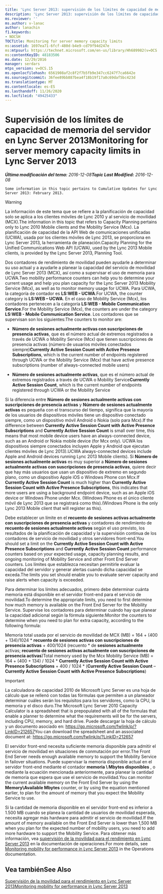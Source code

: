 ```yaml
---
title: 'Lync Server 2013: supervisión de los límites de capacidad de memoria del servidor'
description: 'Lync Server 2013: supervisión de los límites de capacidad de memoria del servidor.'
ms.reviewer: ''
ms.author: v-lanac
author: lanachin
f1.keywords:
- NOCSH
TOCTitle: Monitoring for server memory capacity limits
ms:assetid: 1697ea71-6fcf-480d-b4e9-cd79f94d247e
ms:mtpsurl: https://technet.microsoft.com/en-us/library/Hh689982(v=OCS.15)
ms:contentKeyID: 48183506
ms.date: 12/29/2016
manager: serdars
mtps_version: v=OCS.15
ms.openlocfilehash: 6561908af2c8f2f7b5fb9e347cc6247f7ca6642e
ms.sourcegitcommit: 36fee89bb887bea4f18b19f17a8c69daf5bc423d
ms.translationtype: MT
ms.contentlocale: es-ES
ms.lasthandoff: 11/26/2020
ms.locfileid: "49425433"
---
```

# <a name="monitoring-for-server-memory-capacity-limits-in-lync-server-2013"></a><span data-ttu-id="a5ffa-103">Supervisión de los límites de capacidad de memoria del servidor en Lync Server 2013</span><span class="sxs-lookup"><span data-stu-id="a5ffa-103">Monitoring for server memory capacity limits in Lync Server 2013</span></span>

<div data-xmlns="http://www.w3.org/1999/xhtml">

<div class="topic" data-xmlns="http://www.w3.org/1999/xhtml" data-msxsl="urn:schemas-microsoft-com:xslt" data-cs="https://msdn.microsoft.com/">

<div data-asp="https://msdn2.microsoft.com/asp">



</div>

<div id="mainSection">

<div id="mainBody"><span data-ttu-id="a5ffa-104">

<span> </span></span><span class="sxs-lookup"><span data-stu-id="a5ffa-104">

<span> </span></span></span>

<span data-ttu-id="a5ffa-105">_**Última modificación del tema:** 2016-12-08_</span><span class="sxs-lookup"><span data-stu-id="a5ffa-105">_**Topic Last Modified:** 2016-12-08_</span></span>

    Some information in this topic pertains to Cumulative Updates for Lync Server 2013: February 2013.

<div>


> [!WARNING]  
> <span data-ttu-id="a5ffa-106">La información de este tema que se refiere a la planificación de capacidad solo se aplica a los clientes móviles de Lync 2010 y al servicio de movilidad (MCX).</span><span class="sxs-lookup"><span data-stu-id="a5ffa-106">The information in this topic that refers to Capacity Planning pertains only to Lync 2010 Mobile clients and the Mobility Service (Mcx).</span></span> <span data-ttu-id="a5ffa-107">La planificación de capacidad de la API Web de comunicaciones unificadas (UCWA), usada por los clientes móviles de Lync 2013, se proporciona en Lync Server 2013, la herramienta de planeación.</span><span class="sxs-lookup"><span data-stu-id="a5ffa-107">Capacity Planning for the Unified Communications Web API (UCWA), used by the Lync 2013 Mobile clients, is provided by the Lync Server 2013, Planning Tool.</span></span>



</div>

<span data-ttu-id="a5ffa-108">Dos contadores de rendimiento de movilidad pueden ayudarle a determinar su uso actual y a ayudarle a planear la capacidad del servicio de movilidad de Lync Server 2013 (MCX), así como a supervisar el uso de memoria para UCWA.</span><span class="sxs-lookup"><span data-stu-id="a5ffa-108">Two mobility performance counters can help you to determine your current usage and help you plan capacity for the Lync Server 2013 Mobility Service (Mcx), as well as to monitor memory usage for UCWA.</span></span> <span data-ttu-id="a5ffa-109">Para UCWA, la categoría de contador es **LS:WEB - UCWA**.</span><span class="sxs-lookup"><span data-stu-id="a5ffa-109">For UCWA, the counter category is **LS:WEB – UCWA**.</span></span> <span data-ttu-id="a5ffa-110">En el caso de Mobility Service (Mcx), los contadores pertenecen a la categoría **LS:WEB - Mobile Communication Service**.</span><span class="sxs-lookup"><span data-stu-id="a5ffa-110">For the Mobility Service (Mcx), the counters are under the category **LS:WEB - Mobile Communication Service**.</span></span> <span data-ttu-id="a5ffa-111">Los contadores que se supervisan son los siguientes:</span><span class="sxs-lookup"><span data-stu-id="a5ffa-111">The counters to monitor are:</span></span>

  - <span data-ttu-id="a5ffa-112">**Número de sesiones actualmente activas con suscripciones de presencia activas**, que es el número actual de extremos registrados a través de UCWA o Mobility Service (Mcx) que tienen suscripciones de presencia activas (número de usuarios móviles conectados siempre)</span><span class="sxs-lookup"><span data-stu-id="a5ffa-112">**Currently Active Session Count with Active Presence Subscriptions**, which is the current number of endpoints registered through UCWA or the Mobility Service (Mcx) that have active presence subscriptions (number of always-connected mobile users)</span></span>

  - <span data-ttu-id="a5ffa-113">**Número de sesiones actualmente activas**, que es el número actual de extremos registrados a través de UCWA o Mobility Service</span><span class="sxs-lookup"><span data-stu-id="a5ffa-113">**Currently Active Session Count**, which is the current number of endpoints registered through UCWA or the Mobility Service</span></span>

<span data-ttu-id="a5ffa-114">Si la diferencia entre **Número de sesiones actualmente activas con suscripciones de presencia activas** y **Número de sesiones actualmente activas** es pequeña con el transcurso del tiempo, significa que la mayoría de los usuarios de dispositivos móviles tiene un dispositivo conectado siempre, como un dispositivo móvil Android o Nokia (solo para Mcx).</span><span class="sxs-lookup"><span data-stu-id="a5ffa-114">If the difference between **Currently Active Session Count with Active Presence Subscriptions** and **Currently Active Session Count** is small over time, this means that most mobile device users have an always-connected device, such as an Android or Nokia mobile device (for Mcx only).</span></span> <span data-ttu-id="a5ffa-115">UCWA los dispositivos siempre conectados incluyen Apple y Android que ejecutan clientes móviles de Lync 2013).</span><span class="sxs-lookup"><span data-stu-id="a5ffa-115">UCWA always-connected devices include Apple and Android devices running Lync 2013 Mobile clients).</span></span> <span data-ttu-id="a5ffa-116">Si **Número de sesiones actualmente activas** es muy superior a **Número de sesiones actualmente activas con suscripciones de presencia activas**, quiere decir que hay más usuarios que usan un dispositivo de extremo en segundo plano, como un dispositivo Apple iOS o Windows Phone con Mcx.</span><span class="sxs-lookup"><span data-stu-id="a5ffa-116">If **Currently Active Session Count** is much higher than **Currently Active Session Count with Active Presence Subscriptions**, this indicates that more users are using a background endpoint device, such as an Apple iOS device or Windows Phone under Mcx.</span></span> <span data-ttu-id="a5ffa-117">(Windows Phone es el único cliente móvil de Lync 2013 que se registrará como this).</span><span class="sxs-lookup"><span data-stu-id="a5ffa-117">(Windows Phone is the only Lync 2013 Mobile client that will register as this).</span></span>

<span data-ttu-id="a5ffa-118">Debe establecer un límite en el **recuento de sesiones activas actualmente con suscripciones de presencia activas** y contadores de rendimiento de **recuento de sesiones actualmente activos** según el uso previsto, los resultados de la planificación de capacidad y la supervisión continua de los contadores de servicio de movilidad y otros servidores front-end.</span><span class="sxs-lookup"><span data-stu-id="a5ffa-118">You should set a limit on the **Currently Active Session Count with Active Presence Subscriptions** and **Currently Active Session Count** performance counters based on your expected usage, capacity planning results, and ongoing monitoring of Mobility Service and other Front End Server counters.</span></span> <span data-ttu-id="a5ffa-119">Los límites que establezca necesitan permitirle evaluar la capacidad del servidor y generar alertas cuando dicha capacidad se exceda.</span><span class="sxs-lookup"><span data-stu-id="a5ffa-119">The limits you set should enable you to evaluate server capacity and raise alerts when capacity is exceeded.</span></span>

<span data-ttu-id="a5ffa-120">Para determinar los límites adecuados, primero debe determinar cuánta memoria está disponible en el servidor front-end para el servicio de movilidad.</span><span class="sxs-lookup"><span data-stu-id="a5ffa-120">To determine the appropriate limits, you need to first determine how much memory is available on the Front End Server for the Mobility Service.</span></span> <span data-ttu-id="a5ffa-121">Supervise los contadores para determinar cuándo hay que planear la capacidad adicional según la fórmula siguiente:</span><span class="sxs-lookup"><span data-stu-id="a5ffa-121">Monitor the counters to determine when you need to plan for extra capacity, according to the following formula:</span></span>

<span data-ttu-id="a5ffa-122">Memoria total usada por el servicio de movilidad de MCX (MB) = 164 + (400 + 134)/1024 \* **recuento de sesiones activas con suscripciones de presencia activas** + 400/1024 (recuento \* de **sesiones actualmente** activas; **recuento de sesiones activas actualmente con suscripciones de presencia activas**)</span><span class="sxs-lookup"><span data-stu-id="a5ffa-122">Total memory used by the Mcx Mobility Service (MB) = 164 + (400 + 134) / 1024 \* **Currently Active Session Count with Active Presence Subscriptions** + 400 / 1024 \* (**Currently Active Session Count** – **Currently Active Session Count with Active Presence Subscriptions**)</span></span>

<div>


> [!IMPORTANT]  
> <span data-ttu-id="a5ffa-123">La calculadora de capacidad 2010 de Microsoft Lync Server es una hoja de cálculo que se rellenó con todas las fórmulas que permiten a un planeador determinar cuáles serán los requisitos para los servidores, como la CPU, la memoria y el disco duro.</span><span class="sxs-lookup"><span data-stu-id="a5ffa-123">The Microsoft Lync Server 2010 Capacity Calculator is a spreadsheet that is prepopulated with all of the formulas that enable a planner to determine what the requirements will be for the servers, including CPU, memory, and hard drive.</span></span> <span data-ttu-id="a5ffa-124">Puede descargar la hoja de cálculo y un documento asociado en: <A href="https://go.microsoft.com/fwlink/p/?linkid=212657">https://go.microsoft.com/fwlink/p/?LinkID=212657</A></span><span class="sxs-lookup"><span data-stu-id="a5ffa-124">You can download the spreadsheet and an associated document at: <A href="https://go.microsoft.com/fwlink/p/?linkid=212657">https://go.microsoft.com/fwlink/p/?LinkID=212657</A></span></span>



</div>

<span data-ttu-id="a5ffa-125">El servidor front-end necesita suficiente memoria disponible para admitir el servicio de movilidad en situaciones de conmutación por error.</span><span class="sxs-lookup"><span data-stu-id="a5ffa-125">The Front End Server needs enough available memory to support the Mobility Service in failover situations.</span></span> <span data-ttu-id="a5ffa-126">Puede supervisar la memoria disponible actual en el servidor front-end mediante el contador **memoria \\ Mbytes disponibles** , o mediante la ecuación mencionada anteriormente, para planear la cantidad de memoria que espera que use el servicio de movilidad.</span><span class="sxs-lookup"><span data-stu-id="a5ffa-126">You can monitor the current available memory on the Front End Server by using the **Memory\\Available Mbytes** counter, or by using the equation mentioned earlier, to plan for the amount of memory that you expect the Mobility Service to use.</span></span>

<span data-ttu-id="a5ffa-127">Si la cantidad de memoria disponible en el servidor front-end es inferior a 1.500 MB cuando se planea la cantidad de usuarios de movilidad esperada, necesita agregar más hardware para admitir el servicio de movilidad.</span><span class="sxs-lookup"><span data-stu-id="a5ffa-127">If the amount of memory available on the Front End Server is lower than 1,500 MB when you plan for the expected number of mobility users, you need to add more hardware to support the Mobility Service.</span></span> <span data-ttu-id="a5ffa-128">Para obtener más información, vea [supervisión de la movilidad para el rendimiento en Lync Server 2013](lync-server-2013-monitoring-mobility-for-performance.md) en la documentación de operaciones.</span><span class="sxs-lookup"><span data-stu-id="a5ffa-128">For more details, see [Monitoring mobility for performance in Lync Server 2013](lync-server-2013-monitoring-mobility-for-performance.md) in the Operations documentation.</span></span>

<div>

## <a name="see-also"></a><span data-ttu-id="a5ffa-129">Vea también</span><span class="sxs-lookup"><span data-stu-id="a5ffa-129">See Also</span></span>


[<span data-ttu-id="a5ffa-130">Supervisión de la movilidad para el rendimiento en Lync Server 2013</span><span class="sxs-lookup"><span data-stu-id="a5ffa-130">Monitoring mobility for performance in Lync Server 2013</span></span>](lync-server-2013-monitoring-mobility-for-performance.md)  
  

<span data-ttu-id="a5ffa-131"></div>

</div>

<span> </span>

</div>

</div>

</span><span class="sxs-lookup"><span data-stu-id="a5ffa-131"></div>

</div>

<span> </span>

</div>

</div>

</span></span></div>

